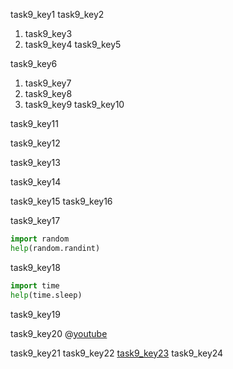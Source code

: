 task9_key1
task9_key2


1. task9_key3
2. task9_key4
task9_key5


task9_key6


1. task9_key7
2. task9_key8
3. task9_key9
task9_key10


task9_key11


task9_key12


task9_key13


task9_key14


task9_key15
task9_key16


task9_key17


```python
import random
help(random.randint)
```

task9_key18


```python
import time
help(time.sleep)
```

task9_key19


task9_key20
@[youtube](https://youtu.be/5FIPLIXWmtQ)

task9_key21
task9_key22
[task9_key23](mailto:&#x76;&#105;&#115;&#104;&#97;&#108;&#49;&#x38;&#64;&#x6e;&#97;&#118;&#x67;&#117;&#114;&#117;&#107;&#x75;&#x6c;&#x2e;&#111;&#114;&#103;)
task9_key24
